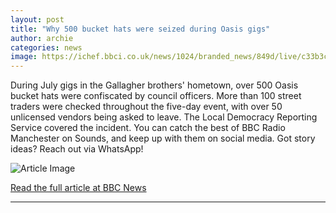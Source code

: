 ```yaml
---
layout: post
title: "Why 500 bucket hats were seized during Oasis gigs"
author: archie
categories: news
image: https://ichef.bbci.co.uk/news/1024/branded_news/849d/live/c33b3c60-8e5c-11f0-84c8-99de564f0440.jpg
---
```

During July gigs in the Gallagher brothers' hometown, over 500 Oasis bucket hats were confiscated by council officers. More than 100 street traders were checked throughout the five-day event, with over 50 unlicensed vendors being asked to leave. The Local Democracy Reporting Service covered the incident. You can catch the best of BBC Radio Manchester on Sounds, and keep up with them on social media. Got story ideas? Reach out via WhatsApp!

![Article Image](https://ichef.bbci.co.uk/news/1024/branded_news/849d/live/c33b3c60-8e5c-11f0-84c8-99de564f0440.jpg)

[Read the full article at BBC News](https://www.bbc.com/news/articles/c62n6kkd3elo?at_medium=RSS&at_campaign=rss)

---
